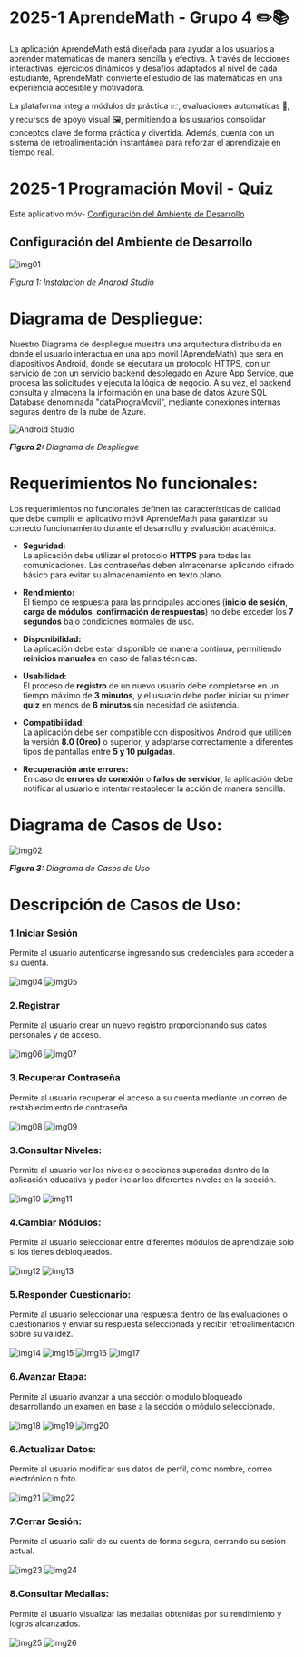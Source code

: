 # 2025-1 AprendeMath - Grupo 4 ✏️📚 

La aplicación AprendeMath está diseñada para ayudar a los usuarios a aprender matemáticas de manera sencilla y efectiva. A través de lecciones interactivas, ejercicios dinámicos y desafíos adaptados al nivel de cada estudiante, AprendeMath convierte el estudio de las matemáticas en una experiencia accesible y motivadora.

La plataforma integra módulos de práctica 📈, evaluaciones automáticas 🧠, y recursos de apoyo visual 🖼️, permitiendo a los usuarios consolidar conceptos clave de forma práctica y divertida. Además, cuenta con un sistema de retroalimentación instantánea para reforzar el aprendizaje en tiempo real.


# 2025-1 Programación Movil - Quiz
Este aplicativo móv- [Configuración del Ambiente de Desarrollo](#configuración-del-ambiente-de-desarrollo)
## Configuración del Ambiente de Desarrollo
![img01](imgs/android.jpg)

*Figura 1: Instalacion de Android Studio*



# Diagrama de Despliegue:

Nuestro Diagrama de despliegue muestra una arquitectura distribuida en donde el usuario interactua en una app movil (AprendeMath) que sera en diapositivos Android, donde se ejecutara un protocolo HTTPS, con un servicio de  con un servicio backend desplegado en Azure App Service, que procesa las solicitudes y ejecuta la lógica de negocio. A su vez, el backend consulta y almacena la información en una base de datos Azure SQL Database denominada "dataPrograMovil", mediante conexiones internas seguras dentro de la nube de Azure. 

![Android Studio](https://www.plantuml.com/plantuml/png/ZPE_ZjD04CRxVOfHA8uhJg0hKb2Wov-BG28YuD2bcTWJtoZh7Mjt7JXG2YHw2f2WeqIKw1hwl0al08_0s76YImGIAsKKx-pyvfjljHSXeezLOSq93CGjEAyyfhovSP0HK8Xi1N9ovD6Qi6HNeiS2KYbASUHY4gyjWQSqeiijtJhYH05l3EZgOxhClLGk6uWL3tSkkwFxezus9puZt-wV3xlzNjUiRs5K7IymZVz2ZPhrdoWlBm_Inydf5QTBHo70kJ6HeuusPCmrZxKTGmgbPSehWZFewT-qjMgykLcnXKwlzEGo6cEywXXpeWKBTbn80Ai_TKI2QNpf33cK4ZZoIfHiuKMeqBF0xoyVli_StPxBl71sZvycfnt008NCsUxyt7kY3Sks-SmTD5yRargfCZtokl84W-RZv-UtltwyRu2esplULb92ViMP-CPZ9QcC6jziftIgqZv-RKhdstnRV2HeyXYUNoRJHQMAjgLSJxY3me5AqBLkOXCoZ3Z7e5hw6Xl7CKgOkUqCoRCdC6oFg9fFxzfPzdL_LLGd9rvoZsDHdtPDrqVtevXK7BrY3S6qTf-TFTnF-q3VHr6v_Pq_caudYNgKKFrau1h8fPxBY1cUcbsH0lRg6e8BbOqOwbbgVo5wN6s-XNfMJncmY-GTGgYXohbGY3xEFm00)



*<b>Figura 2:</b> Diagrama de Despliegue*



# Requerimientos No funcionales:
Los requerimientos no funcionales definen las características de calidad que debe cumplir el aplicativo móvil AprendeMath para garantizar su correcto funcionamiento durante el desarrollo y evaluación académica.

- **Seguridad:**  
  La aplicación debe utilizar el protocolo **HTTPS** para todas las comunicaciones. Las contraseñas deben almacenarse aplicando cifrado básico para evitar su almacenamiento en texto plano.

- **Rendimiento:**  
  El tiempo de respuesta para las principales acciones (**inicio de sesión**, **carga de módulos**, **confirmación de respuestas**) no debe exceder los **7 segundos** bajo condiciones normales de uso.

- **Disponibilidad:**  
  La aplicación debe estar disponible de manera continua, permitiendo **reinicios manuales** en caso de fallas técnicas.

- **Usabilidad:**  
  El proceso de **registro** de un nuevo usuario debe completarse en un tiempo máximo de **3 minutos**, y el usuario debe poder iniciar su primer **quiz** en menos de **6 minutos** sin necesidad de asistencia.

- **Compatibilidad:**  
  La aplicación debe ser compatible con dispositivos Android que utilicen la versión **8.0 (Oreo)** o superior, y adaptarse correctamente a diferentes tipos de pantallas entre **5 y 10 pulgadas**.

- **Recuperación ante errores:**  
  En caso de **errores de conexión** o **fallos de servidor**, la aplicación debe notificar al usuario e intentar restablecer la acción de manera sencilla.



# Diagrama de Casos de Uso:

![img02](imgs/image.png)

*<b>Figura 3:</b> Diagrama de Casos de Uso*
# Descripción de Casos de Uso:
### 1.**Iniciar Sesión**
Permite al usuario autenticarse ingresando sus credenciales para acceder a su cuenta.
<br><br>
![img04](imgs/inicial.jpeg)
![img05](imgs/login.jpeg)
### 2.**Registrar**
Permite al usuario crear un nuevo registro proporcionando sus datos personales y de acceso.
<br><br>
![img06](imgs/login.jpeg)
![img07](imgs/registro.jpeg)
### 3.**Recuperar Contraseña**
Permite al usuario recuperar el acceso a su cuenta mediante un correo de restablecimiento de contraseña.
<br><br>
![img08](imgs/login.jpeg)
![img09](imgs/recuperar_contraseña.jpeg)
### 3.**Consultar Niveles:**
Permite al usuario ver los niveles o secciones superadas dentro de la aplicación educativa y poder inciar los diferentes niveles en la sección.
<br><br>
![img10](imgs/Principal.jpeg)
![img11](imgs/start_nivel.jpeg)
### 4.**Cambiar Módulos:**
Permite al usuario seleccionar entre diferentes módulos de aprendizaje solo si los tienes debloqueados.
<br><br>
![img12](imgs/Principal.jpeg)
![img13](imgs/cambiar_modulos.jpeg)
### 5.**Responder Cuestionario:**
Permite al usuario seleccionar una respuesta dentro de las evaluaciones o cuestionarios y enviar su respuesta seleccionada y recibir retroalimentación sobre su validez.
<br><br>
![img14](imgs/quiz.jpeg)
![img15](imgs/quiz_correcto.jpeg)
![img16](imgs/quiz_incorrecto.jpeg)
![img17](imgs/quiz_final.jpeg)
### 6.**Avanzar Etapa:**
Permite al usuario avanzar a una sección o modulo bloqueado desarrollando un examen en base a la sección o módulo seleccionado.
<br><br>
![img18](imgs/Principal.jpeg)
![img19](imgs/cambiar_modulos.jpeg)
![img20](imgs/examen.jpeg)
### 6.**Actualizar Datos:**
Permite al usuario modificar sus datos de perfil, como nombre, correo electrónico o foto.
<br><br>
![img21](imgs/perfil.jpeg)
![img22](imgs/editar_usuario.jpeg)
### 7.**Cerrar Sesión:** 
Permite al usuario salir de su cuenta de forma segura, cerrando su sesión actual.
<br><br>
![img23](imgs/perfil.jpeg)
![img24](imgs/cerrar_sesión.jpeg)
### 8.**Consultar Medallas:**
Permite al usuario visualizar las medallas obtenidas por su rendimiento y logros alcanzados.
<br><br>
![img25](imgs/insignias.jpeg)
![img26](imgs/ver_insignia.jpeg)



